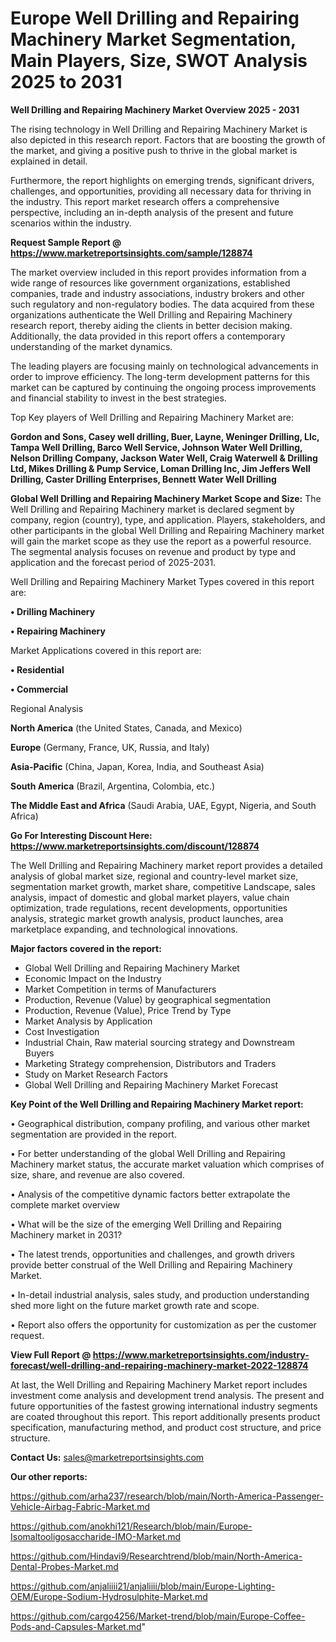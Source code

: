 # Europe Well Drilling and Repairing Machinery Market Segmentation, Main Players, Size, SWOT Analysis 2025 to 2031

<Strong> Well Drilling and Repairing Machinery Market Overview 2025 - 2031</strong>

The rising technology in Well Drilling and Repairing Machinery Market is also depicted in this research report. Factors that are boosting the growth of the market, and giving a positive push to thrive in the global market is explained in detail.

Furthermore, the report highlights on emerging trends, significant drivers, challenges, and opportunities, providing all necessary data for thriving in the industry. This report market research offers a comprehensive perspective, including an in-depth analysis of the present and future scenarios within the industry.

<strong>Request Sample Report @ <a href=https://www.marketreportsinsights.com/sample/128874>https://www.marketreportsinsights.com/sample/128874</a></strong>

The market overview included in this report provides information from a wide range of resources like government organizations, established companies, trade and industry associations, industry brokers and other such regulatory and non-regulatory bodies. The data acquired from these organizations authenticate the Well Drilling and Repairing Machinery research report, thereby aiding the clients in better decision making. Additionally, the data provided in this report offers a contemporary understanding of the market dynamics.

The leading players are focusing mainly on technological advancements in order to improve efficiency. The long-term development patterns for this market can be captured by continuing the ongoing process improvements and financial stability to invest in the best strategies.

Top Key players of Well Drilling and Repairing Machinery Market are:

<strong>Gordon and Sons, Casey well drilling, Buer, Layne, Weninger Drilling, Llc, Tampa Well Drilling, Barco Well Service, Johnson Water Well Drilling, Nelson Drilling Company, Jackson Water Well, Craig Waterwell & Drilling Ltd, Mikes Drilling & Pump Service, Loman Drilling Inc, Jim Jeffers Well Drilling, Caster Drilling Enterprises, Bennett Water Well Drilling</strong>

<strong><b>Global Well Drilling and Repairing Machinery Market Scope and Size:</b></strong>
The Well Drilling and Repairing Machinery market is declared segment by company, region (country), type, and application. Players, stakeholders, and other participants in the global Well Drilling and Repairing Machinery market will gain the market scope as they use the report as a powerful resource. The segmental analysis focuses on revenue and product by type and application and the forecast period of 2025-2031.

Well Drilling and Repairing Machinery Market Types covered in this report are:

<strong>• Drilling Machinery

• Repairing Machinery</strong>

Market Applications covered in this report are:

<strong>• Residential

• Commercial</strong> 

Regional Analysis

<strong>North America</strong> (the United States, Canada, and Mexico)

<strong>Europe</strong> (Germany, France, UK, Russia, and Italy)

<strong>Asia-Pacific</strong> (China, Japan, Korea, India, and Southeast Asia)

<strong>South America</strong> (Brazil, Argentina, Colombia, etc.)

<strong>The Middle East and Africa</strong> (Saudi Arabia, UAE, Egypt, Nigeria, and South Africa)

<strong>Go For Interesting Discount Here: <a href=https://www.marketreportsinsights.com/discount/128874>https://www.marketreportsinsights.com/discount/128874</a></strong>

The Well Drilling and Repairing Machinery market report provides a detailed analysis of global market size, regional and country-level market size, segmentation market growth, market share, competitive Landscape, sales analysis, impact of domestic and global market players, value chain optimization, trade regulations, recent developments, opportunities analysis, strategic market growth analysis, product launches, area marketplace expanding, and technological innovations.

<strong><b>Major factors covered in the report:</b></strong>
<ul>
  <li>Global Well Drilling and Repairing Machinery Market </li>
  <li>Economic Impact on the Industry</li>
  <li>Market Competition in terms of Manufacturers</li>
  <li>Production, Revenue (Value) by geographical segmentation</li>
  <li>Production, Revenue (Value), Price Trend by Type</li>
  <li>Market Analysis by Application</li>
  <li>Cost Investigation</li>
  <li>Industrial Chain, Raw material sourcing strategy and Downstream Buyers</li>
  <li>Marketing Strategy comprehension, Distributors and Traders</li>
  <li>Study on Market Research Factors</li>
  <li>Global Well Drilling and Repairing Machinery Market Forecast</li>
</ul>

<strong><b>Key Point of the Well Drilling and Repairing Machinery Market report:</b></strong>

• Geographical distribution, company profiling, and various other market segmentation are provided in the report.

• For better understanding of the global Well Drilling and Repairing Machinery market status, the accurate market valuation which comprises of size, share, and revenue are also covered.

• Analysis of the competitive dynamic factors better extrapolate the complete market overview

• What will be the size of the emerging Well Drilling and Repairing Machinery market in 2031?

• The latest trends, opportunities and challenges, and growth drivers provide better construal of the Well Drilling and Repairing Machinery Market.

• In-detail industrial analysis, sales study, and production understanding shed more light on the future market growth rate and scope.

• Report also offers the opportunity for customization as per the customer request.

<strong><b>View Full Report @ <a href=https://www.marketreportsinsights.com/industry-forecast/well-drilling-and-repairing-machinery-market-2022-128874>https://www.marketreportsinsights.com/industry-forecast/well-drilling-and-repairing-machinery-market-2022-128874</a></b></strong>


At last, the Well Drilling and Repairing Machinery Market report includes investment come analysis and development trend analysis. The present and future opportunities of the fastest growing international industry segments are coated throughout this report. This report additionally presents product specification, manufacturing method, and product cost structure, and price structure.

<strong>Contact Us:</strong>
sales@marketreportsinsights.com

<strong>Our other reports:</strong>

<a href=https://github.com/arha237/research/blob/main/North-America-Passenger-Vehicle-Airbag-Fabric-Market.md>https://github.com/arha237/research/blob/main/North-America-Passenger-Vehicle-Airbag-Fabric-Market.md</a>

<a href=https://github.com/anokhi121/Research/blob/main/Europe-Isomaltooligosaccharide-IMO-Market.md>https://github.com/anokhi121/Research/blob/main/Europe-Isomaltooligosaccharide-IMO-Market.md</a>

<a href=https://github.com/Hindavi9/Researchtrend/blob/main/North-America-Dental-Probes-Market.md>https://github.com/Hindavi9/Researchtrend/blob/main/North-America-Dental-Probes-Market.md</a>

<a href=https://github.com/anjaliiii21/anjaliiii/blob/main/Europe-Lighting-OEM/Europe-Sodium-Hydrosulphite-Market.md>https://github.com/anjaliiii21/anjaliiii/blob/main/Europe-Lighting-OEM/Europe-Sodium-Hydrosulphite-Market.md</a>

<a href=https://github.com/cargo4256/Market-trend/blob/main/Europe-Coffee-Pods-and-Capsules-Market.md>https://github.com/cargo4256/Market-trend/blob/main/Europe-Coffee-Pods-and-Capsules-Market.md</a>"
